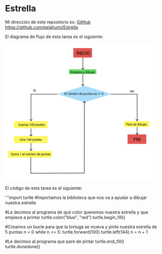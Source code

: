 # Estrella
Mi dirección de este repositorio es: [GitHub](https://github.com/pelahumi/Estrella)
https://github.com/pelahumi/Estrella

El diagrama de flujo de esta tarea es el siguiente:

![Diagrama de flujo](https://github.com/pelahumi/Estrella/blob/main/Captura%20de%20pantalla%202021-12-20%20a%20las%2016.46.06.png)

El código de esta tarea es el siguiente:

'''import turtle #Importamos la biblioteca que nos va a ayudar a dibujar nuestra estrella

#Le decimos al programa de que color queremos nuestra estrella y que empiece a printar
turtle.color("blue", "red")
turtle.begin_fill()

#Creamos un bucle para que la tortuga se mueva y pinte nuestra estrella de 5 puntas
n = 0
while n <= 5:
    turtle.forward(100)
    turtle.left(144)
    n = n + 1
    

#Le decimos al programa que pare de pintar
turtle.end_fill()
turtle.donedone()

